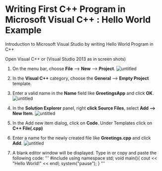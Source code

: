 # Writing First C++ Program in Microsoft Visual C++ : Hello World Example
Introduction to Microsoft Visual Studio by writing Hello World Program in C++

Open Visual C++ or (Visual Studio 2013 as in screen shots)

  1.  On the menu bar, choose **File** --> **New** --> **Project**.
![untitled](https://user-images.githubusercontent.com/41892175/46331912-a2721600-c64c-11e8-9d6a-8dba145973b9.png)

  2. In the **Visual C++** category, choose the **General** --> **Empty Project** template.
  3. Enter a valid name in the **Name** field like **GreetingsApp** and click **OK**.
  ![untitled](https://user-images.githubusercontent.com/41892175/46332006-04328000-c64d-11e8-8d6d-57e270662244.png)

  4. In the **Solution Explorer** panel, right **click Source Files**, select **Add --> New Item**.
  ![untitled](https://user-images.githubusercontent.com/41892175/46332069-54a9dd80-c64d-11e8-8487-cf40fe4b2699.png)
  
  5. In the Add new item dialog, click on **Code**. Under Templates click on **C++ File(.cpp)**
  6. Enter a name for the newly created file like **Greetings.cpp** and click **Add**.
  ![untitled](https://user-images.githubusercontent.com/41892175/46332140-a8b4c200-c64d-11e8-804a-ec4f0046fd62.png)
  
  7. A blank editor window will be displayed. Type in or copy and paste the following code:
  '''
  #include <iostream>
  using namespace std;
  void main(){
    cout << "Hello World!" << endl;
    system("pause");
  }
  '''

